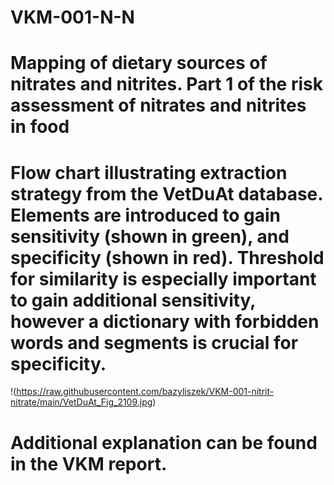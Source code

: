 # VKM-001-N-N

# Mapping of dietary sources of nitrates and nitrites. Part 1 of the risk assessment of nitrates and nitrites in food

# Flow chart illustrating extraction strategy from the VetDuAt database. Elements are introduced to gain sensitivity (shown in green), and specificity (shown in red). Threshold for similarity is especially important to gain additional sensitivity, however a dictionary with forbidden words and segments is crucial for specificity. 

!(https://raw.githubusercontent.com/bazyliszek/VKM-001-nitrit-nitrate/main/VetDuAt_Fig_2109.jpg)

# Additional explanation can be found in the VKM report.
